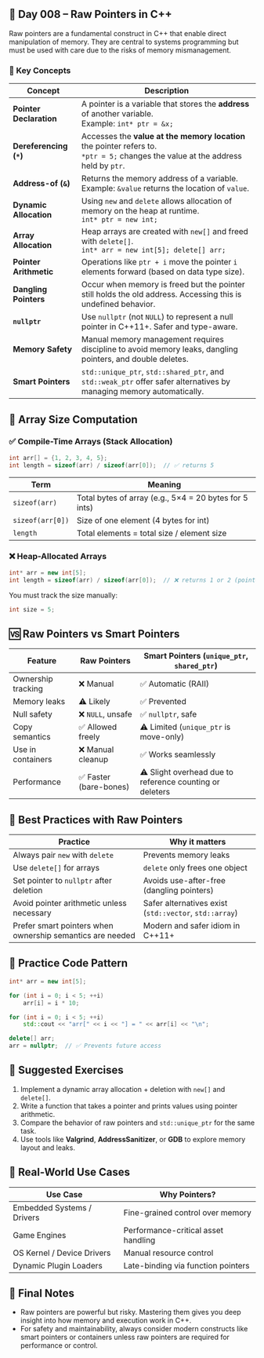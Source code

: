 
## 🧠 Day 008 – Raw Pointers in C++

Raw pointers are a fundamental construct in C++ that enable direct manipulation of memory. They are central to systems programming but must be used with care due to the risks of memory mismanagement.


### 🧾 Key Concepts

| **Concept**                 | **Description** |
|----------------------------|-----------------|
| **Pointer Declaration**    | A pointer is a variable that stores the **address** of another variable. <br>Example: `int* ptr = &x;` |
| **Dereferencing (`*`)**    | Accesses the **value at the memory location** the pointer refers to. <br>`*ptr = 5;` changes the value at the address held by `ptr`. |
| **Address-of (`&`)**       | Returns the memory address of a variable. <br>Example: `&value` returns the location of `value`. |
| **Dynamic Allocation**     | Using `new` and `delete` allows allocation of memory on the heap at runtime. <br>`int* ptr = new int;` |
| **Array Allocation**       | Heap arrays are created with `new[]` and freed with `delete[]`. <br>`int* arr = new int[5]; delete[] arr;` |
| **Pointer Arithmetic**     | Operations like `ptr + i` move the pointer `i` elements forward (based on data type size). |
| **Dangling Pointers**      | Occur when memory is freed but the pointer still holds the old address. Accessing this is undefined behavior. |
| **`nullptr`**              | Use `nullptr` (not `NULL`) to represent a null pointer in C++11+. Safer and type-aware. |
| **Memory Safety**          | Manual memory management requires discipline to avoid memory leaks, dangling pointers, and double deletes. |
| **Smart Pointers**         | `std::unique_ptr`, `std::shared_ptr`, and `std::weak_ptr` offer safer alternatives by managing memory automatically. |


## 📏 Array Size Computation

### ✅ Compile-Time Arrays (Stack Allocation)
```cpp
int arr[] = {1, 2, 3, 4, 5};
int length = sizeof(arr) / sizeof(arr[0]);  // ✅ returns 5
```

| Term | Meaning |
|------|---------|
| `sizeof(arr)` | Total bytes of array (e.g., 5×4 = 20 bytes for 5 ints) |
| `sizeof(arr[0])` | Size of one element (4 bytes for int) |
| `length` | Total elements = total size / element size |

### ❌ Heap-Allocated Arrays
```cpp
int* arr = new int[5];
int length = sizeof(arr) / sizeof(arr[0]);  // ❌ returns 1 or 2 (pointer size), not array length
```

You must track the size manually:
```cpp
int size = 5;
```


## 🆚 Raw Pointers vs Smart Pointers

| Feature             | **Raw Pointers** | **Smart Pointers (`unique_ptr`, `shared_ptr`)** |
|---------------------|------------------|--------------------------------------------------|
| Ownership tracking  | ❌ Manual         | ✅ Automatic (RAII)                              |
| Memory leaks        | ⚠️ Likely         | ✅ Prevented                                     |
| Null safety         | ❌ `NULL`, unsafe | ✅ `nullptr`, safe                               |
| Copy semantics      | ✅ Allowed freely | ⚠️ Limited (`unique_ptr` is move-only)          |
| Use in containers   | ❌ Manual cleanup | ✅ Works seamlessly                              |
| Performance         | ✅ Faster (bare-bones) | ⚠️ Slight overhead due to reference counting or deleters |


## 🧼 Best Practices with Raw Pointers

| Practice                        | Why it matters |
|---------------------------------|----------------|
| Always pair `new` with `delete` | Prevents memory leaks |
| Use `delete[]` for arrays       | `delete` only frees one object |
| Set pointer to `nullptr` after deletion | Avoids use-after-free (dangling pointers) |
| Avoid pointer arithmetic unless necessary | Safer alternatives exist (`std::vector`, `std::array`) |
| Prefer smart pointers when ownership semantics are needed | Modern and safer idiom in C++11+ |


## 🧪 Practice Code Pattern

```cpp
int* arr = new int[5];

for (int i = 0; i < 5; ++i)
    arr[i] = i * 10;

for (int i = 0; i < 5; ++i)
    std::cout << "arr[" << i << "] = " << arr[i] << "\n";

delete[] arr;
arr = nullptr;  // ✅ Prevents future access
```


## 🧪 Suggested Exercises

1. Implement a dynamic array allocation + deletion with `new[]` and `delete[]`.
2. Write a function that takes a pointer and prints values using pointer arithmetic.
3. Compare the behavior of raw pointers and `std::unique_ptr` for the same task.
4. Use tools like **Valgrind**, **AddressSanitizer**, or **GDB** to explore memory layout and leaks.


## 🔁 Real-World Use Cases

| Use Case                     | Why Pointers?                      |
|------------------------------|------------------------------------|
| Embedded Systems / Drivers   | Fine-grained control over memory   |
| Game Engines                 | Performance-critical asset handling|
| OS Kernel / Device Drivers   | Manual resource control            |
| Dynamic Plugin Loaders       | Late-binding via function pointers |


## 📌 Final Notes

- Raw pointers are powerful but risky. Mastering them gives you deep insight into how memory and execution work in C++.
- For safety and maintainability, always consider modern constructs like smart pointers or containers unless raw pointers are required for performance or control.
